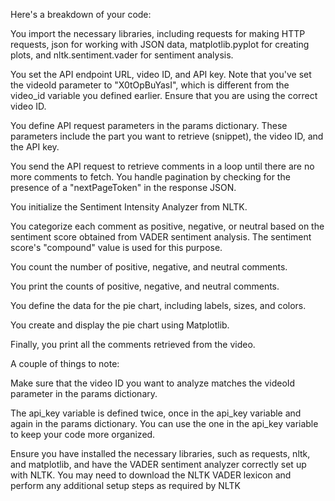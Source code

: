  Here's a breakdown of your code:

You import the necessary libraries, including requests for making HTTP requests, json for working with JSON data, matplotlib.pyplot for creating plots, and nltk.sentiment.vader for sentiment analysis.

You set the API endpoint URL, video ID, and API key. Note that you've set the videoId parameter to "X0tOpBuYasI", which is different from the video_id variable you defined earlier. Ensure that you are using the correct video ID.

You define API request parameters in the params dictionary. These parameters include the part you want to retrieve (snippet), the video ID, and the API key.

You send the API request to retrieve comments in a loop until there are no more comments to fetch. You handle pagination by checking for the presence of a "nextPageToken" in the response JSON.

You initialize the Sentiment Intensity Analyzer from NLTK.

You categorize each comment as positive, negative, or neutral based on the sentiment score obtained from VADER sentiment analysis. The sentiment score's "compound" value is used for this purpose.

You count the number of positive, negative, and neutral comments.

You print the counts of positive, negative, and neutral comments.

You define the data for the pie chart, including labels, sizes, and colors.

You create and display the pie chart using Matplotlib.

Finally, you print all the comments retrieved from the video.

A couple of things to note:

Make sure that the video ID you want to analyze matches the videoId parameter in the params dictionary.

The api_key variable is defined twice, once in the api_key variable and again in the params dictionary. You can use the one in the api_key variable to keep your code more organized.

Ensure you have installed the necessary libraries, such as requests, nltk, and matplotlib, and have the VADER sentiment analyzer correctly set up with NLTK. You may need to download the NLTK VADER lexicon and perform any additional setup steps as required by NLTK